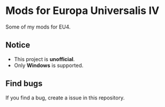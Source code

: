 # **Mods for Europa Universalis IV**

Some of my mods for EU4. 

## Notice

- This project is **unofficial**.
- Only **Windows** is supported.

## Find bugs

If you find a bug, create a issue in this repository.

